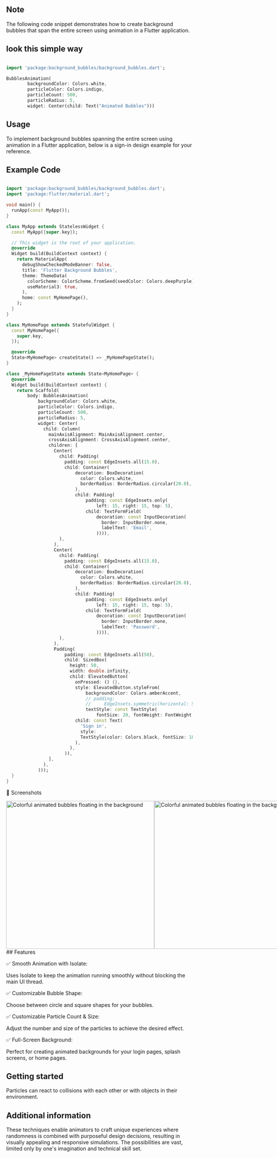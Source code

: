 <!--
This README describes the package. If you publish this package to pub.dev,
this README's contents appear on the landing page for your package.

For information about how to write a good package README, see the guide for
[writing package pages](https://dart.dev/guides/libraries/writing-package-pages).

For general information about developing packages, see the Dart guide for
[creating packages](https://dart.dev/guides/libraries/create-library-packages)
and the Flutter guide for
[developing packages and plugins](https://flutter.dev/developing-packages).
-->

## Note

The following code snippet demonstrates how to create background bubbles that span the entire screen using animation in a Flutter application.

## look this simple way

``` dart

import 'package:background_bubbles/background_bubbles.dart';

BubblesAnimation(
        backgroundColor: Colors.white,
        particleColor: Colors.indigo,
        particleCount: 500,
        particleRadius: 5,
        widget: Center(child: Text("Animated Bubbles")))

```



## Usage

To implement background bubbles spanning the entire screen using animation in a Flutter application, below is a sign-in design example for your reference.

## Example Code

``` dart

import 'package:background_bubbles/background_bubbles.dart';
import 'package:flutter/material.dart';

void main() {
  runApp(const MyApp());
}

class MyApp extends StatelessWidget {
  const MyApp({super.key});

  // This widget is the root of your application.
  @override
  Widget build(BuildContext context) {
    return MaterialApp(
      debugShowCheckedModeBanner: false,
      title: 'Flutter Background Bubbles',
      theme: ThemeData(
        colorScheme: ColorScheme.fromSeed(seedColor: Colors.deepPurple),
        useMaterial3: true,
      ),
      home: const MyHomePage(),
    );
  }
}

class MyHomePage extends StatefulWidget {
  const MyHomePage({
    super.key,
  });

  @override
  State<MyHomePage> createState() => _MyHomePageState();
}

class _MyHomePageState extends State<MyHomePage> {
  @override
  Widget build(BuildContext context) {
    return Scaffold(
        body: BubblesAnimation(
            backgroundColor: Colors.white,
            particleColor: Colors.indigo,
            particleCount: 500,
            particleRadius: 5,
            widget: Center(
              child: Column(
                mainAxisAlignment: MainAxisAlignment.center,
                crossAxisAlignment: CrossAxisAlignment.center,
                children: [
                  Center(
                    child: Padding(
                      padding: const EdgeInsets.all(15.0),
                      child: Container(
                          decoration: BoxDecoration(
                            color: Colors.white,
                            borderRadius: BorderRadius.circular(20.0),
                          ),
                          child: Padding(
                              padding: const EdgeInsets.only(
                                  left: 15, right: 15, top: 5),
                              child: TextFormField(
                                  decoration: const InputDecoration(
                                    border: InputBorder.none,
                                    labelText: 'Email',
                                  )))),
                    ),
                  ),
                  Center(
                    child: Padding(
                      padding: const EdgeInsets.all(15.0),
                      child: Container(
                          decoration: BoxDecoration(
                            color: Colors.white,
                            borderRadius: BorderRadius.circular(20.0),
                          ),
                          child: Padding(
                              padding: const EdgeInsets.only(
                                  left: 15, right: 15, top: 5),
                              child: TextFormField(
                                  decoration: const InputDecoration(
                                    border: InputBorder.none,
                                    labelText: 'Password',
                                  )))),
                    ),
                  ),
                  Padding(
                      padding: const EdgeInsets.all(50),
                      child: SizedBox(
                        height: 50,
                        width: double.infinity,
                        child: ElevatedButton(
                          onPressed: () {},
                          style: ElevatedButton.styleFrom(
                              backgroundColor: Colors.amberAccent,
                              // padding:
                              //     EdgeInsets.symmetric(horizontal: 50, vertical: 20),
                              textStyle: const TextStyle(
                                  fontSize: 20, fontWeight: FontWeight.bold)),
                          child: const Text(
                            'Sign in',
                            style:
                            TextStyle(color: Colors.black, fontSize: 18.0),
                          ),
                        ),
                      )),
                ],
              ),
            )));
  }
}


```

📸 Screenshots

<div style="display: flex; justify-content: space-around;">
    <img src="https://raw.githubusercontent.com/dineshkumars29/Background_Bubbles/master/assets/background_bubble_1.gif" alt="Colorful animated bubbles floating in the background" width="400">
    <img src="https://raw.githubusercontent.com/dineshkumars29/Background_Bubbles/master/assets/background_bubble_2.gif" alt="Colorful animated bubbles floating in the background" width="400">
</div>
## Features

✅ Smooth Animation with Isolate:

Uses Isolate to keep the animation running smoothly without blocking the main UI thread.

✅ Customizable Bubble Shape:

Choose between circle and square shapes for your bubbles.

✅ Customizable Particle Count & Size:

Adjust the number and size of the particles to achieve the desired effect.

✅ Full-Screen Background:

Perfect for creating animated backgrounds for your login pages, splash screens, or home pages.

## Getting started

Particles can react to collisions with each other or with objects in their environment.

## Additional information

These techniques enable animators to craft unique experiences where randomness is combined with purposeful design decisions, resulting in visually appealing and responsive simulations. The possibilities are vast, limited only by one's imagination and technical skill set.
